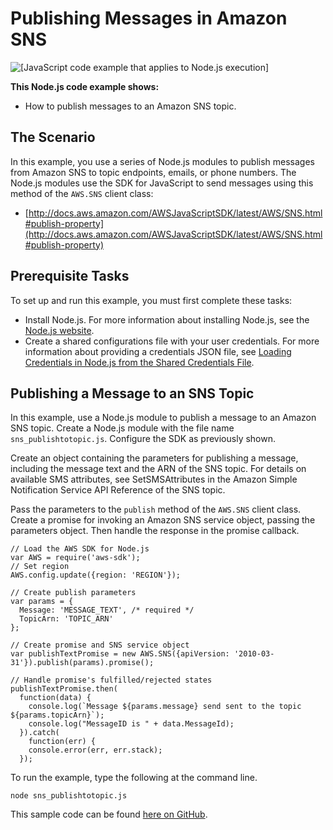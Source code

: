 # Publishing Messages in Amazon SNS<a name="sns-examples-publishing-messages"></a>

![\[JavaScript code example that applies to Node.js execution\]](http://docs.aws.amazon.com/sdk-for-javascript/v2/developer-guide/images/nodeicon.png)

**This Node\.js code example shows:**
+ How to publish messages to an Amazon SNS topic\.

## The Scenario<a name="sns-examples-publishing-messages-scenario"></a>

In this example, you use a series of Node\.js modules to publish messages from Amazon SNS to topic endpoints, emails, or phone numbers\. The Node\.js modules use the SDK for JavaScript to send messages using this method of the `AWS.SNS` client class:
+ [http://docs.aws.amazon.com/AWSJavaScriptSDK/latest/AWS/SNS.html#publish-property](http://docs.aws.amazon.com/AWSJavaScriptSDK/latest/AWS/SNS.html#publish-property)

## Prerequisite Tasks<a name="sns-examples-publishing-messages-prerequisites"></a>

To set up and run this example, you must first complete these tasks:
+ Install Node\.js\. For more information about installing Node\.js, see the [Node\.js website](http://nodejs.org)\.
+ Create a shared configurations file with your user credentials\. For more information about providing a credentials JSON file, see [Loading Credentials in Node\.js from the Shared Credentials File](loading-node-credentials-shared.md)\.

## Publishing a Message to an SNS Topic<a name="sns-examples-publishing-text-messages"></a>

In this example, use a Node\.js module to publish a message to an Amazon SNS topic\. Create a Node\.js module with the file name `sns_publishtotopic.js`\. Configure the SDK as previously shown\.

Create an object containing the parameters for publishing a message, including the message text and the ARN of the SNS topic\. For details on available SMS attributes, see SetSMSAttributes in the Amazon Simple Notification Service API Reference of the SNS topic\.

Pass the parameters to the `publish` method of the `AWS.SNS` client class\. Create a promise for invoking an Amazon SNS service object, passing the parameters object\. Then handle the response in the promise callback\. 

```
// Load the AWS SDK for Node.js
var AWS = require('aws-sdk');
// Set region
AWS.config.update({region: 'REGION'});

// Create publish parameters
var params = {
  Message: 'MESSAGE_TEXT', /* required */
  TopicArn: 'TOPIC_ARN'
};

// Create promise and SNS service object
var publishTextPromise = new AWS.SNS({apiVersion: '2010-03-31'}).publish(params).promise();

// Handle promise's fulfilled/rejected states
publishTextPromise.then(
  function(data) {
    console.log(`Message ${params.message} send sent to the topic ${params.topicArn}`);
    console.log("MessageID is " + data.MessageId);
  }).catch(
    function(err) {
    console.error(err, err.stack);
  });
```

To run the example, type the following at the command line\.

```
node sns_publishtotopic.js
```

This sample code can be found [here on GitHub](https://github.com/awsdocs/aws-doc-sdk-examples/blob/master/javascript/example_code/sns/sns_publishtotopic.js)\.